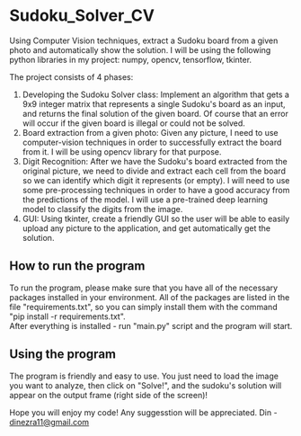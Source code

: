 # Sudoku_Solver_CV
Using Computer Vision techniques, extract a Sudoku board from a given photo and automatically show the solution.
I will be using the following python libraries in my project: numpy, opencv, tensorflow, tkinter.

The project consists of 4 phases:
1. Developing the Sudoku Solver class: Implement an algorithm that gets a 9x9 integer matrix that represents a single Sudoku's board as an input, and returns the final solution of the given board.
Of course that an error will occur if the given board is illegal or could not be solved.
2. Board extraction from a given photo: Given any picture, I need to use computer-vision techniques in order to successfully extract the board from it. I will be using opencv library for that purpose.
3. Digit Recognition: After we have the Sudoku's board extracted from the original picture, we need to divide and extract each cell from the board so we can identify which digit it represents (or empty). I will need to use some pre-processing techniques in order to have a good accuracy from the predictions of the model. I will use a pre-trained deep learning model to classify the digits from the image.
4. GUI: Using tkinter, create a friendly GUI so the user will be able to easily upload any picture to the application, and get automatically get the solution.

## How to run the program
To run the program, please make sure that you have all of the necessary packages installed in your environment.
All of the packages are listed in the file "requirements.txt", so you can simply install them with the command "pip install -r requirements.txt". <br>
After everything is installed - run "main.py" script and the program will start.

## Using the program
The program is friendly and easy to use. You just need to load the image you want to analyze, then click on "Solve!", and the sudoku's solution will appear on the output frame (right side of the screen)!

Hope you will enjoy my code! Any suggesstion will be appreciated.
Din - dinezra11@gmail.com
